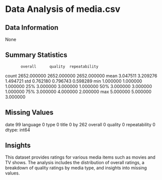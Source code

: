 # Data Analysis of media.csv

## Data Information
None

## Summary Statistics
           overall      quality  repeatability
count  2652.000000  2652.000000    2652.000000
mean      3.047511     3.209276       1.494721
std       0.762180     0.796743       0.598289
min       1.000000     1.000000       1.000000
25%       3.000000     3.000000       1.000000
50%       3.000000     3.000000       1.000000
75%       3.000000     4.000000       2.000000
max       5.000000     5.000000       3.000000

## Missing Values
date              99
language           0
type               0
title              0
by               262
overall            0
quality            0
repeatability      0
dtype: int64

## Insights
This dataset provides ratings for various media items such as movies and TV shows. The analysis includes the distribution of overall ratings, a breakdown of quality ratings by media type, and insights into missing values.
